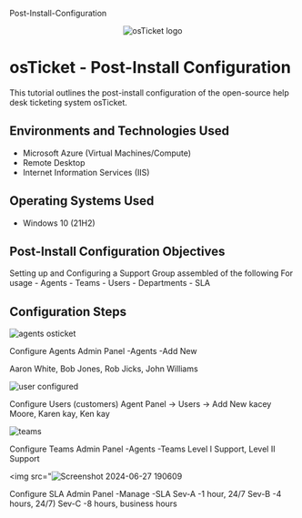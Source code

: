 Post-Install-Configuration

<p align="center">
<img src="https://i.imgur.com/Clzj7Xs.png" alt="osTicket logo"/>
</p>

<h1>osTicket - Post-Install Configuration</h1>
This tutorial outlines the post-install configuration of the open-source help desk ticketing system osTicket.<br />


<h2>Environments and Technologies Used</h2>

- Microsoft Azure (Virtual Machines/Compute)
- Remote Desktop
- Internet Information Services (IIS)

<h2>Operating Systems Used </h2>

- Windows 10</b> (21H2)

<h2>Post-Install Configuration Objectives</h2>
Setting up and Configuring a Support Group assembled of the following For usage
- Agents
- Teams 
- Users
- Departments 
- SLA

<h2>Configuration Steps</h2>



![agents osticket](https://github.com/AaronWhiteTech/post-install-config/assets/155200818/bda57c80-adb3-4533-baa9-33c886a2a058)

Configure Agents 
Admin Panel -Agents -Add New

Aaron White, Bob Jones, Rob Jicks, John Williams


![user configured](https://github.com/AaronWhiteTech/post-install-config/assets/155200818/0cc43337-6567-4662-89c4-438a50f05e42)

Configure Users (customers)
Agent Panel -> Users -> Add New
kacey Moore,
Karen kay,
Ken kay

![teams](https://github.com/AaronWhiteTech/post-install-config/assets/155200818/8ee74072-c2da-43ce-8b1e-bf03d91a7984)

Configure Teams
Admin Panel  -Agents -Teams
Level I Support,
Level II Support






<img src="![Screenshot 2024-06-27 190609](https://github.com/AaronWhiteTech/post-install-config/assets/155200818/d92d5032-1b8d-4756-b166-1aa744e00a8c)


Configure SLA
Admin Panel -Manage -SLA
Sev-A -1 hour, 24/7
Sev-B -4 hours, 24/7)
Sev-C -8 hours, business hours
